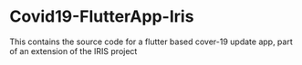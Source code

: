 # Covid19-FlutterApp-Iris
This contains the source code for a flutter based cover-19 update app, part of an extension of the IRIS project
